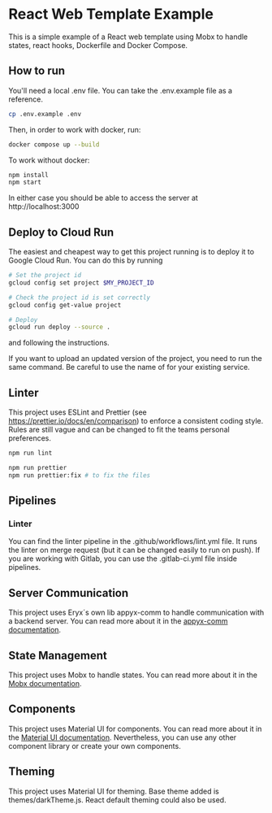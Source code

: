 # React Web Template Example

This is a simple example of a React web template using Mobx to handle states, react hooks, Dockerfile and Docker
Compose.

## How to run

You'll need a local .env file. You can take the .env.example file as a reference.

```bash
cp .env.example .env
```

Then, in order to work with docker, run:

```bash
docker compose up --build
```

To work without docker:

```bash
npm install
npm start
```

In either case you should be able to access the server at http://localhost:3000

## Deploy to Cloud Run

The easiest and cheapest way to get this project running is to deploy it to Google Cloud Run. You can do this by running

```bash
# Set the project id
gcloud config set project $MY_PROJECT_ID

# Check the project id is set correctly
gcloud config get-value project

# Deploy
gcloud run deploy --source .
```

and following the instructions.

If you want to upload an updated version of the project, you need to run the same command. Be careful to use
the name of for your existing service.

## Linter

This project uses ESLint and Prettier (see https://prettier.io/docs/en/comparison) to enforce a consistent coding style.
Rules are still vague and can be changed to
fit the teams personal preferences.

```bash
npm run lint

npm run prettier
npm run prettier:fix # to fix the files
```

## Pipelines

### Linter

You can find the linter pipeline in the .github/workflows/lint.yml file. It runs the linter on merge request (but it can
be changed easily to run on push).
If you are working with Gitlab, you can use the .gitlab-ci.yml file inside pipelines.

## Server Communication

This project uses Eryx´s own lib appyx-comm to handle communication with a backend server. You can read more about it in
the [appyx-comm documentation](https://eryxcoop.github.io/appyx-comm/).

## State Management

This project uses Mobx to handle states. You can read more about it in
the [Mobx documentation](https://mobx.js.org/README.html).

## Components

This project uses Material UI for components. You can read more about it in
the [Material UI documentation](https://material-ui.com/).
Nevertheless, you can use any other component library or create your own components.

## Theming

This project uses Material UI for theming. Base theme added is themes/darkTheme.js. React default theming could also be
used.
